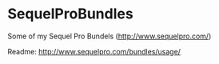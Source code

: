 # SequelProBundles
Some of my Sequel Pro Bundels (http://www.sequelpro.com/)

Readme: http://www.sequelpro.com/bundles/usage/
